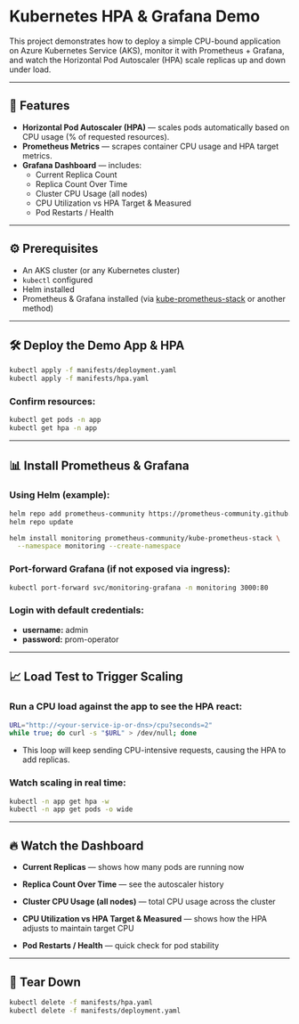 # Kubernetes HPA & Grafana Demo

This project demonstrates how to deploy a simple CPU-bound application on Azure Kubernetes Service (AKS), monitor it with Prometheus + Grafana, and watch the Horizontal Pod Autoscaler (HPA) scale replicas up and down under load.

---

## 🚀 Features

- **Horizontal Pod Autoscaler (HPA)** — scales pods automatically based on CPU usage (% of requested resources).
- **Prometheus Metrics** — scrapes container CPU usage and HPA target metrics.
- **Grafana Dashboard** — includes:
  - Current Replica Count
  - Replica Count Over Time
  - Cluster CPU Usage (all nodes)
  - CPU Utilization vs HPA Target & Measured
  - Pod Restarts / Health

---

## ⚙️ Prerequisites

- An AKS cluster (or any Kubernetes cluster)
- `kubectl` configured
- Helm installed
- Prometheus & Grafana installed (via [kube-prometheus-stack](https://artifacthub.io/packages/helm/prometheus-community/kube-prometheus-stack) or another method)

---

## 🛠 Deploy the Demo App & HPA

```bash
kubectl apply -f manifests/deployment.yaml
kubectl apply -f manifests/hpa.yaml
```

### Confirm resources:

```bash
kubectl get pods -n app
kubectl get hpa -n app
```

---

## 📊 Install Prometheus & Grafana

### Using Helm (example):

```bash
helm repo add prometheus-community https://prometheus-community.github.io/helm-charts
helm repo update

helm install monitoring prometheus-community/kube-prometheus-stack \
  --namespace monitoring --create-namespace
```

### Port-forward Grafana (if not exposed via ingress):

```bash
kubectl port-forward svc/monitoring-grafana -n monitoring 3000:80
```

### Login with default credentials:

- **username:** admin
- **password:** prom-operator

---

## 📈 Load Test to Trigger Scaling

### Run a CPU load against the app to see the HPA react:

```bash
URL="http://<your-service-ip-or-dns>/cpu?seconds=2"
while true; do curl -s "$URL" > /dev/null; done
```

- This loop will keep sending CPU-intensive requests, causing the HPA to add replicas.

### Watch scaling in real time:

```bash
kubectl -n app get hpa -w
kubectl -n app get pods -o wide
```

---

## 🔥 Watch the Dashboard

- **Current Replicas** — shows how many pods are running now

- **Replica Count Over Time** — see the autoscaler history

- **Cluster CPU Usage (all nodes)** — total CPU usage across the cluster

- **CPU Utilization vs HPA Target & Measured** — shows how the HPA adjusts to maintain target CPU

- **Pod Restarts / Health** — quick check for pod stability

---

## 🧹 Tear Down

```bash
kubectl delete -f manifests/hpa.yaml
kubectl delete -f manifests/deployment.yaml
```
